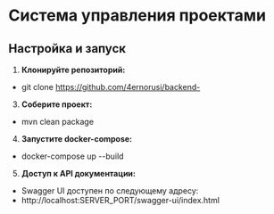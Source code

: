 # Система управления проектами

## Настройка и запуск

1. **Клонируйте репозиторий:**
- git clone https://github.com/4ernorusi/backend-
   
3. **Соберите проект:**
- mvn clean package

4. **Запустите docker-compose:**
- docker-compose up --build

5. **Доступ к API документации:**
- Swagger UI доступен по следующему адресу:
- http://localhost:SERVER_PORT/swagger-ui/index.html
